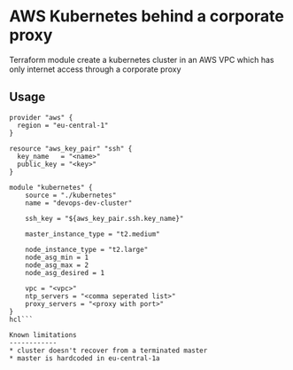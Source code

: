AWS Kubernetes behind a corporate proxy
=======================================
Terraform module create a kubernetes cluster in an AWS VPC which has only internet access through a corporate proxy

Usage
-----

```hcl
provider "aws" {
  region = "eu-central-1"
}

resource "aws_key_pair" "ssh" {
  key_name   = "<name>"
  public_key = "<key>"
}

module "kubernetes" {
    source = "./kubernetes"
    name = "devops-dev-cluster"

    ssh_key = "${aws_key_pair.ssh.key_name}"

    master_instance_type = "t2.medium"

    node_instance_type = "t2.large"
    node_asg_min = 1
    node_asg_max = 2
    node_asg_desired = 1

    vpc = "<vpc>"
    ntp_servers = "<comma seperated list>"
    proxy_servers = "<proxy with port>"
}
hcl```

Known limitations
------------
* cluster doesn't recover from a terminated master
* master is hardcoded in eu-central-1a

